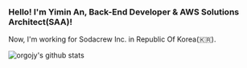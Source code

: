 ### Hello! I'm Yimin An, Back-End Developer & AWS Solutions Architect(SAA)!
Now, I'm working for Sodacrew Inc. in Republic Of Korea(🇰🇷).

![orgojy's github stats](https://github-readme-stats.vercel.app/api?username=orgojy&show_icons=true&theme=radical)
